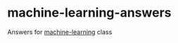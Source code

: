 # machine-learning-answers

Answers for [machine-learning](https://www.coursera.org/learn/machine-learning/home/welcome) class
